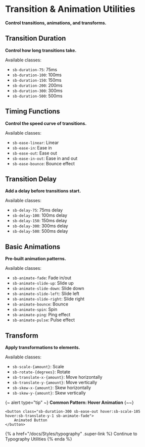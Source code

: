# Transition & Animation Utilities

**Control transitions, animations, and transforms.**

## Transition Duration

**Control how long transitions take.**

Available classes:

- `sb-duration-75`: 75ms
- `sb-duration-100`: 100ms
- `sb-duration-150`: 150ms
- `sb-duration-200`: 200ms
- `sb-duration-300`: 300ms
- `sb-duration-500`: 500ms

## Timing Functions

**Control the speed curve of transitions.**

Available classes:

- `sb-ease-linear`: Linear
- `sb-ease-in`: Ease in
- `sb-ease-out`: Ease out
- `sb-ease-in-out`: Ease in and out
- `sb-ease-bounce`: Bounce effect

## Transition Delay

**Add a delay before transitions start.**

Available classes:

- `sb-delay-75`: 75ms delay
- `sb-delay-100`: 100ms delay
- `sb-delay-150`: 150ms delay
- `sb-delay-300`: 300ms delay
- `sb-delay-500`: 500ms delay

## Basic Animations

**Pre-built animation patterns.**

Available classes:

- `sb-animate-fade`: Fade in/out
- `sb-animate-slide-up`: Slide up
- `sb-animate-slide-down`: Slide down
- `sb-animate-slide-left`: Slide left
- `sb-animate-slide-right`: Slide right
- `sb-animate-bounce`: Bounce
- `sb-animate-spin`: Spin
- `sb-animate-ping`: Ping effect
- `sb-animate-pulse`: Pulse effect

## Transform

**Apply transformations to elements.**

Available classes:

- `sb-scale-{amount}`: Scale
- `sb-rotate-{degrees}`: Rotate
- `sb-translate-x-{amount}`: Move horizontally
- `sb-translate-y-{amount}`: Move vertically
- `sb-skew-x-{amount}`: Skew horizontally
- `sb-skew-y-{amount}`: Skew vertically

{~ alert type="tip" ~}
**Common Pattern: Hover Animation**
{~~}

```django
<button class="sb-duration-300 sb-ease-out hover:sb-scale-105 hover:sb-translate-y-1 sb-animate-fade">
    Animated Button
</button>
```

{% a href="/docs/Styles/typography" .super-link %}
Continue to Typography Utilities
{% enda %}